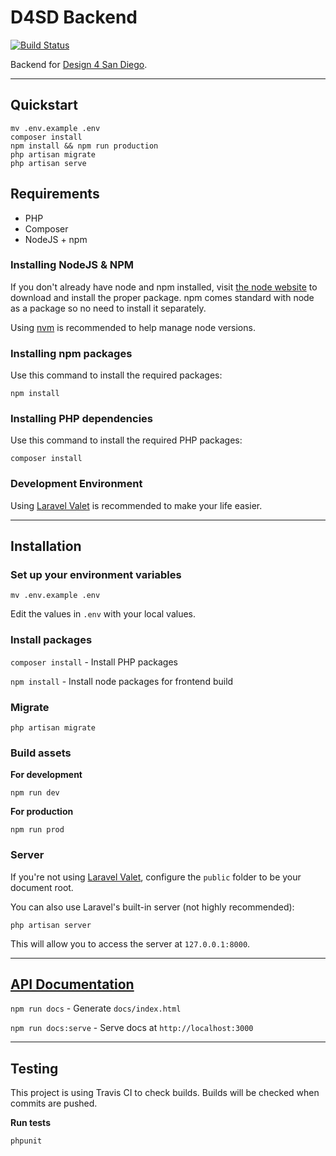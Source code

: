 # D4SD Backend
<a href="https://travis-ci.org/creativecolab/civicchallenge-backend"><img src="https://travis-ci.org/creativecolab/civicchallenge-backend.svg" alt="Build Status"></a>

Backend for [Design 4 San Diego](https://designsandigo.ucsd.edu).

---

## Quickstart
```
mv .env.example .env
composer install
npm install && npm run production
php artisan migrate
php artisan serve
```

## Requirements

* PHP
* Composer
* NodeJS + npm

### Installing NodeJS & NPM

If you don't already have node and npm installed, visit [the node website](http://nodejs.org/) to download and install the proper package. npm comes standard with node as a package so no need to install it separately.

Using [nvm](https://github.com/creationix/nvm) is recommended to help manage node versions.

### Installing npm packages

Use this command to install the required packages:

`npm install`

### Installing PHP dependencies

Use this command to install the required PHP packages:

`composer install`

### Development Environment

Using [Laravel Valet](https://laravel.com/docs/5.4/valet) is recommended to make your life easier. 

---

## Installation

### Set up your environment variables
`mv .env.example .env`

Edit the values in `.env` with your local values.

### Install packages
`composer install` - Install PHP packages

`npm install` - Install node packages for frontend build

### Migrate
`php artisan migrate`

### Build assets
**For development**

`npm run dev`

**For production**

`npm run prod`

### Server
If you're not using [Laravel Valet](https://laravel.com/docs/5.4/valet), configure the `public` folder to be your document root.

You can also use Laravel's built-in server (not highly recommended):

`php artisan server`

This will allow you to access the server at `127.0.0.1:8000`.

---

## [API Documentation](http://creativecolab.github.io/civicchallenge-backend)

`npm run docs` - Generate `docs/index.html`

`npm run docs:serve` - Serve docs at `http://localhost:3000`

---

## Testing

This project is using Travis CI to check builds. Builds will be checked when commits are pushed.

**Run tests**

`phpunit`
